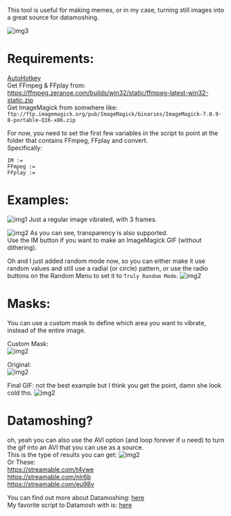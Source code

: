 This tool is useful for making memes, or in my case, turning still images into a great source for datamoshing.

![img3](https://i.imgur.com/FNtYtUo.png)

# Requirements:
[AutoHotkey](https://www.autohotkey.com/download/ahk-install.exe)                                       
Get FFmpeg & FFplay from: https://ffmpeg.zeranoe.com/builds/win32/static/ffmpeg-latest-win32-static.zip                          
Get ImageMagick from somwhere like:                                                                   
`ftp://ftp.imagemagick.org/pub/ImageMagick/binaries/ImageMagick-7.0.9-8-portable-Q16-x86.zip`

For now, you need to set the first few variables in the script to point at the folder that contains FFmpeg, FFplay and convert.          
Specifically:
```
IM :=
FFmpeg :=
FFplay :=
```

# Examples:
![img1](https://i.imgur.com/hVcyxxL.gif)
Just a regular image vibrated, with 3 frames.

![img2](https://i.imgur.com/PNE84w7.gif)
As you can see, transparency is also supported.                                                                          
Use the IM button if you want to make an ImageMagick GIF (without dithering).

Oh and I just added random mode now, so you can either make it use random values and still use a radial (or circle) pattern, or use the radio buttons on the Random Menu to set it to `Truly Random Mode`.
![img2](https://i.imgur.com/lrgPzfG.gif)


# Masks:
You can use a custom mask to define which area you want to vibrate, instead of the entire image.                                          
                                                                                                                       
Custom Mask:                            
![img2](https://i.imgur.com/OIekf6w.png)

Original:                             
![img2](https://i.imgur.com/unRcJyr.png)

Final GIF: not the best example but I think you get the point, damn she look cold tho.
![img2](https://i.imgur.com/P1MRCCZ.gif)


# Datamoshing?
oh, yeah you can also use the AVI option (and loop forever if u need) to turn the gif into an AVI that you can use as a source.             
This is the type of results you can get:
![img2](https://i.imgur.com/2ILgk4k.jpg)                                                                
Or These:                                                                                                               
https://streamable.com/t4vwe                                                                                             
https://streamable.com/nlr6b                                                                             
https://streamable.com/eu98v                                

You can find out more about Datamoshing: [here](http://glitchet.com/resources)                                                                                  
My favorite script to Datamosh with is: [here](https://github.com/itsKaspar/tomato)


